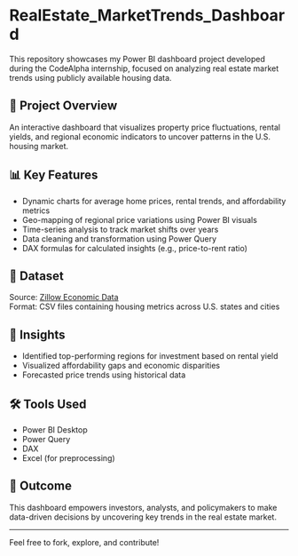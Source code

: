 # RealEstate_MarketTrends_Dashboard

This repository showcases my Power BI dashboard project developed during the CodeAlpha internship, focused on analyzing real estate market trends using publicly available housing data.

## 🏡 Project Overview
An interactive dashboard that visualizes property price fluctuations, rental yields, and regional economic indicators to uncover patterns in the U.S. housing market.

## 📊 Key Features
- Dynamic charts for average home prices, rental trends, and affordability metrics
- Geo-mapping of regional price variations using Power BI visuals
- Time-series analysis to track market shifts over years
- Data cleaning and transformation using Power Query
- DAX formulas for calculated insights (e.g., price-to-rent ratio)

## 📁 Dataset
Source: [Zillow Economic Data](https://www.kaggle.com/datasets/zillow/zecon)  
Format: CSV files containing housing metrics across U.S. states and cities

## 🎯 Insights
- Identified top-performing regions for investment based on rental yield
- Visualized affordability gaps and economic disparities
- Forecasted price trends using historical data


## 🛠️ Tools Used
- Power BI Desktop  
- Power Query  
- DAX  
- Excel (for preprocessing)

## 📜 Outcome
This dashboard empowers investors, analysts, and policymakers to make data-driven decisions by uncovering key trends in the real estate market.

---

Feel free to fork, explore, and contribute!
